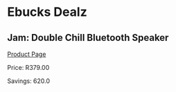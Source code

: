 
# Ebucks Dealz
## Jam: Double Chill Bluetooth Speaker
[Product Page](https://www.ebucks.com/web/shop/productSelected.do?prodId=560204336&catId=714972993)

Price: R379.00

Savings: 620.0


	